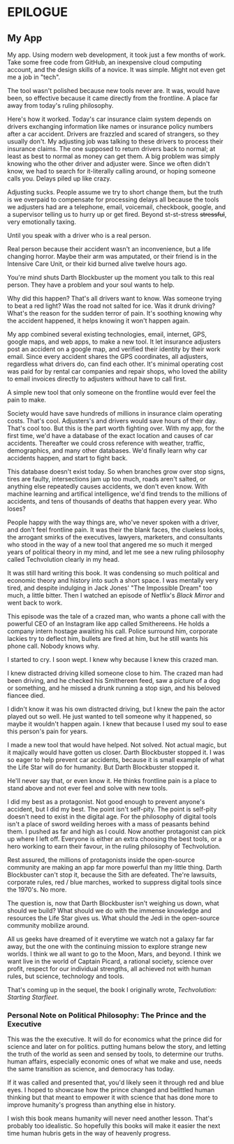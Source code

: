
# EPILOGUE

## My App

My app. Using modern web development, it took just a few months of work. Take some free code from GitHub, an inexpensive cloud computing account, and the design skills of a novice. It was simple. Might not even get me a job in "tech".

The tool wasn't polished because new tools never are. It was, would have been, so effective because it came directly from the frontline. A place far away from today's ruling philosophy.

Here's how it worked. Today's car insurance claim system depends on drivers exchanging information like names or insurance policy numbers after a car accident. Drivers are frazzled and scared of strangers, so they usually don't. My adjusting job was talking to these drivers to process their insurance claims. The one supposed to return drivers back to normal; at least as best to normal as money can get them. A big problem was simply knowing who the other driver and adjuster were. Since we often didn't know, we had to search for it-literally calling around, or hoping someone calls you. Delays piled up like crazy.

Adjusting sucks. People assume we try to short change them, but the truth is we overpaid to compensate for processing delays all because the tools we adjusters had are a telephone, email, voicemail, checkbook, google, and a supervisor telling us to hurry up or get fired. Beyond st-st-stress ~~stressful~~, very emotionally taxing.

Until you speak with a driver who is a real person.

Real person because their accident wasn't an inconvenience, but a life changing horror. Maybe their arm was amputated, or their friend is in the Intensive Care Unit, or their kid burned alive twelve hours ago.

You're mind shuts Darth Blockbuster up the moment you talk to this real person. They have a problem and your soul wants to help.

Why did this happen? That's all drivers want to know. Was someone trying to beat a red light? Was the road not salted for ice. Was it drunk driving? What's the reason for the sudden terror of pain. It's soothing knowing why the accident happened, it helps knowing it won't happen again.

My app combined several existing technologies, email, internet, GPS, google maps, and web apps, to make a new tool. It let insurance adjusters post an accident on a google map, and verified their identity by their work email. Since every accident shares the GPS coordinates, all adjusters, regardless what drivers do, can find each other. It's minimal operating cost was paid for by rental car companies and repair shops, who loved the ability to email invoices directly to adjusters without have to call first.

A simple new tool that only someone on the frontline would ever feel the pain to make.

Society would have save hundreds of millions in insurance claim operating costs. That's cool. Adjusters's and drivers would save hours of their day. That's cool too. But this is the part worth fighting over. With my app, for the first time, we'd have a database of the exact location and causes of car accidents. Thereafter we could cross reference with weather, traffic, demographics, and many other databases. We'd finally learn why car accidents happen, and start to fight back.

This database doesn't exist today. So when branches grow over stop signs, tires are faulty, intersections jam up too much, roads aren't salted, or anything else repeatedly causes accidents, we don't even know. With machine learning and artifical intelligence, we'd find trends to the millions of accidents, and tens of thousands of deaths that happen every year. Who loses?

People happy with the way things are, who've never spoken with a driver, and don't feel frontline pain. It was their the blank faces, the clueless looks, the arrogant smirks of the executives, lawyers, marketers, and consultants who stood in the way of a new tool that angered me so much it merged years of political theory in my mind, and let me see a new ruling philosophy called Techvolution clearly in my head.

It was still hard writing this book. It was condensing so much political and economic theory and history into such a short space. I was mentally very tired, and despite indulging in Jack Jones' "The Impossible Dream" too much, a little bitter. Then I watched an episode of Netflix's _Black Mirror_ and went back to work.

This episode was the tale of a crazed man, who wants a phone call with the powerful CEO of an Instagram like app called Smithereens. He holds a company intern hostage awaiting his call. Police surround him, corporate lackies try to deflect him, bullets are fired at him, but he still wants his phone call. Nobody knows why.

I started to cry. I soon wept. I knew why because I knew this crazed man.

I knew distracted driving killed someone close to him. The crazed man had been driving, and he checked his Smithereen feed, saw a picture of a dog or something, and he missed a drunk running a stop sign, and his beloved fiancee died.

I didn't know it was his own distracted driving, but I knew the pain the actor played out so well. He just wanted to tell someone why it happened, so maybe it wouldn't happen again. I knew that because I used my soul to ease this person's pain for years.

I made a new tool that would have helped. Not solved. Not actual magic, but it majically would have gotten us closer. Darth Blockbuster stopped it. I was so eager to help prevent car accidents, because it is small example of what the Life Star will do for humanity. But Darth Blockbuster stopped it.

He'll never say that, or even know it. He thinks frontline pain is a place to stand above and not ever feel and solve with new tools.

I did my best as a protagonist. Not good enough to prevent anyone's accident, but I did my best. The point isn't self-pity. The point is self-pity doesn't need to exist in the digital age. For the philosophy of digital tools isn't a place of sword weilding heroes with a mass of peasants behind them. I pushed as far and high as I could. Now another protagonist can pick up where I left off. Everyone is either an extra choosing the best tools, or a hero working to earn their favour, in the ruling philosophy of Techvolution.

Rest assured, the millions of protagonists inside the open-source community are making an app far more powerful than my little thing. Darth Blockbuster can't stop it, because the Sith are defeated. The're lawsuits, corporate rules, red / blue marches, worked to suppress digital tools since the 1970's. No more.

The question is, now that Darth Blockbuster isn't weighing us down, what should we build? What should we do with the immense knowledge and resources the Life Star gives us. What should the Jedi in the open-source community mobilize around.

All us geeks have dreamed of it everytime we watch not a galaxy far far away, but the one with the continuing mission to explore strange new worlds. I think we all want to go to the Moon, Mars, and beyond. I think we want live in the world of Captain Picard, a rational society, science over profit, respect for our individual strengths, all achieved not with human rules, but science, technology and tools.

That's coming up in the sequel, the book I originally wrote, _Techvolution: Starting Starfleet_.

### Personal Note on Political Philosophy: The Prince and the Executive

This was the the executive. It will do for economics what the prince did for science and later on for politics. putting humans below the story, and letting the truth of the world as seen and sensed by tools, to determine our truths. human affairs, especially economic ones of what we make and use, needs the same transition as science, and democracy has today.

If it was called and presented that, you'd likely seen it through red and blue eyes. I hoped to showcase how the prince changed and belittled human thinking but that meant to empower it with science that has done more to improve humanity's progress than anything else in history.

I wish this book means humanity will never need another lesson. That's probably too idealistic. So hopefully this books will make it easier the next time human hubris gets in the way of heavenly progress.
